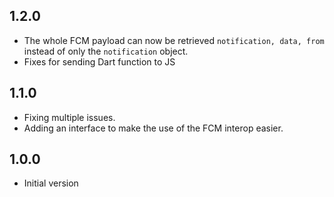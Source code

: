 ## 1.2.0

- The whole FCM payload can now be retrieved `notification, data, from` instead of only the `notification` object.
- Fixes for sending Dart function to JS

## 1.1.0

- Fixing multiple issues.
- Adding an interface to make the use of the FCM interop easier.

## 1.0.0

- Initial version
